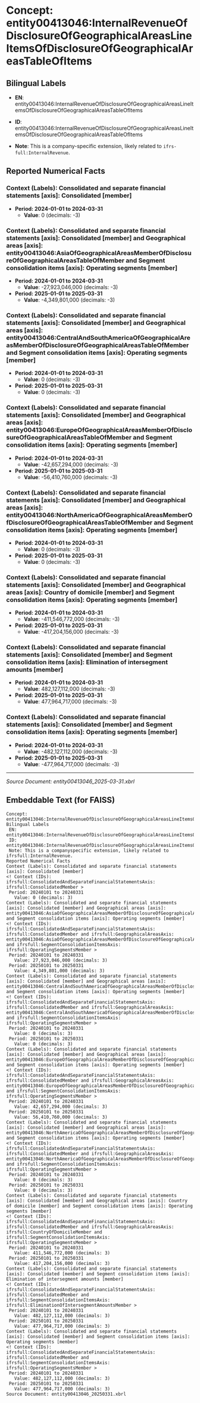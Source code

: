 # Concept: entity00413046:InternalRevenueOfDisclosureOfGeographicalAreasLineItemsOfDisclosureOfGeographicalAreasTableOfItems

## Bilingual Labels
- **EN**: entity00413046:InternalRevenueOfDisclosureOfGeographicalAreasLineItemsOfDisclosureOfGeographicalAreasTableOfItems

- **ID**: entity00413046:InternalRevenueOfDisclosureOfGeographicalAreasLineItemsOfDisclosureOfGeographicalAreasTableOfItems
- **Note**: This is a company-specific extension, likely related to `ifrs-full:InternalRevenue`.

## Reported Numerical Facts

### **Context (Labels): Consolidated and separate financial statements [axis]: Consolidated [member]**
<!-- Context (IDs): ifrs-full:ConsolidatedAndSeparateFinancialStatementsAxis: ifrs-full:ConsolidatedMember -->
- **Period: 2024-01-01 to 2024-03-31**
  - **Value**: 0 (decimals: -3)

### **Context (Labels): Consolidated and separate financial statements [axis]: Consolidated [member] and Geographical areas [axis]: entity00413046:AsiaOfGeographicalAreasMemberOfDisclosureOfGeographicalAreasTableOfMember and Segment consolidation items [axis]: Operating segments [member]**
<!-- Context (IDs): ifrs-full:ConsolidatedAndSeparateFinancialStatementsAxis: ifrs-full:ConsolidatedMember and ifrs-full:GeographicalAreasAxis: entity00413046:AsiaOfGeographicalAreasMemberOfDisclosureOfGeographicalAreasTableOfMember and ifrs-full:SegmentConsolidationItemsAxis: ifrs-full:OperatingSegmentsMember -->
- **Period: 2024-01-01 to 2024-03-31**
  - **Value**: -27,923,046,000 (decimals: -3)
- **Period: 2025-01-01 to 2025-03-31**
  - **Value**: -4,349,801,000 (decimals: -3)

### **Context (Labels): Consolidated and separate financial statements [axis]: Consolidated [member] and Geographical areas [axis]: entity00413046:CentralAndSouthAmericaOfGeographicalAreasMemberOfDisclosureOfGeographicalAreasTableOfMember and Segment consolidation items [axis]: Operating segments [member]**
<!-- Context (IDs): ifrs-full:ConsolidatedAndSeparateFinancialStatementsAxis: ifrs-full:ConsolidatedMember and ifrs-full:GeographicalAreasAxis: entity00413046:CentralAndSouthAmericaOfGeographicalAreasMemberOfDisclosureOfGeographicalAreasTableOfMember and ifrs-full:SegmentConsolidationItemsAxis: ifrs-full:OperatingSegmentsMember -->
- **Period: 2024-01-01 to 2024-03-31**
  - **Value**: 0 (decimals: -3)
- **Period: 2025-01-01 to 2025-03-31**
  - **Value**: 0 (decimals: -3)

### **Context (Labels): Consolidated and separate financial statements [axis]: Consolidated [member] and Geographical areas [axis]: entity00413046:EuropeOfGeographicalAreasMemberOfDisclosureOfGeographicalAreasTableOfMember and Segment consolidation items [axis]: Operating segments [member]**
<!-- Context (IDs): ifrs-full:ConsolidatedAndSeparateFinancialStatementsAxis: ifrs-full:ConsolidatedMember and ifrs-full:GeographicalAreasAxis: entity00413046:EuropeOfGeographicalAreasMemberOfDisclosureOfGeographicalAreasTableOfMember and ifrs-full:SegmentConsolidationItemsAxis: ifrs-full:OperatingSegmentsMember -->
- **Period: 2024-01-01 to 2024-03-31**
  - **Value**: -42,657,294,000 (decimals: -3)
- **Period: 2025-01-01 to 2025-03-31**
  - **Value**: -56,410,760,000 (decimals: -3)

### **Context (Labels): Consolidated and separate financial statements [axis]: Consolidated [member] and Geographical areas [axis]: entity00413046:NorthAmericaOfGeographicalAreasMemberOfDisclosureOfGeographicalAreasTableOfMember and Segment consolidation items [axis]: Operating segments [member]**
<!-- Context (IDs): ifrs-full:ConsolidatedAndSeparateFinancialStatementsAxis: ifrs-full:ConsolidatedMember and ifrs-full:GeographicalAreasAxis: entity00413046:NorthAmericaOfGeographicalAreasMemberOfDisclosureOfGeographicalAreasTableOfMember and ifrs-full:SegmentConsolidationItemsAxis: ifrs-full:OperatingSegmentsMember -->
- **Period: 2024-01-01 to 2024-03-31**
  - **Value**: 0 (decimals: -3)
- **Period: 2025-01-01 to 2025-03-31**
  - **Value**: 0 (decimals: -3)

### **Context (Labels): Consolidated and separate financial statements [axis]: Consolidated [member] and Geographical areas [axis]: Country of domicile [member] and Segment consolidation items [axis]: Operating segments [member]**
<!-- Context (IDs): ifrs-full:ConsolidatedAndSeparateFinancialStatementsAxis: ifrs-full:ConsolidatedMember and ifrs-full:GeographicalAreasAxis: ifrs-full:CountryOfDomicileMember and ifrs-full:SegmentConsolidationItemsAxis: ifrs-full:OperatingSegmentsMember -->
- **Period: 2024-01-01 to 2024-03-31**
  - **Value**: -411,546,772,000 (decimals: -3)
- **Period: 2025-01-01 to 2025-03-31**
  - **Value**: -417,204,156,000 (decimals: -3)

### **Context (Labels): Consolidated and separate financial statements [axis]: Consolidated [member] and Segment consolidation items [axis]: Elimination of intersegment amounts [member]**
<!-- Context (IDs): ifrs-full:ConsolidatedAndSeparateFinancialStatementsAxis: ifrs-full:ConsolidatedMember and ifrs-full:SegmentConsolidationItemsAxis: ifrs-full:EliminationOfIntersegmentAmountsMember -->
- **Period: 2024-01-01 to 2024-03-31**
  - **Value**: 482,127,112,000 (decimals: -3)
- **Period: 2025-01-01 to 2025-03-31**
  - **Value**: 477,964,717,000 (decimals: -3)

### **Context (Labels): Consolidated and separate financial statements [axis]: Consolidated [member] and Segment consolidation items [axis]: Operating segments [member]**
<!-- Context (IDs): ifrs-full:ConsolidatedAndSeparateFinancialStatementsAxis: ifrs-full:ConsolidatedMember and ifrs-full:SegmentConsolidationItemsAxis: ifrs-full:OperatingSegmentsMember -->
- **Period: 2024-01-01 to 2024-03-31**
  - **Value**: -482,127,112,000 (decimals: -3)
- **Period: 2025-01-01 to 2025-03-31**
  - **Value**: -477,964,717,000 (decimals: -3)

---
*Source Document: entity00413046_2025-03-31.xbrl*
## Embeddable Text (for FAISS)
```text
Concept: entity00413046:InternalRevenueOfDisclosureOfGeographicalAreasLineItemsOfDisclosureOfGeographicalAreasTableOfItems
Bilingual Labels
 EN: entity00413046:InternalRevenueOfDisclosureOfGeographicalAreasLineItemsOfDisclosureOfGeographicalAreasTableOfItems
 ID: entity00413046:InternalRevenueOfDisclosureOfGeographicalAreasLineItemsOfDisclosureOfGeographicalAreasTableOfItems
 Note: This is a companyspecific extension, likely related to ifrsfull:InternalRevenue.
Reported Numerical Facts
Context (Labels): Consolidated and separate financial statements [axis]: Consolidated [member]
<! Context (IDs): ifrsfull:ConsolidatedAndSeparateFinancialStatementsAxis: ifrsfull:ConsolidatedMember >
 Period: 20240101 to 20240331
   Value: 0 (decimals: 3)
Context (Labels): Consolidated and separate financial statements [axis]: Consolidated [member] and Geographical areas [axis]: entity00413046:AsiaOfGeographicalAreasMemberOfDisclosureOfGeographicalAreasTableOfMember and Segment consolidation items [axis]: Operating segments [member]
<! Context (IDs): ifrsfull:ConsolidatedAndSeparateFinancialStatementsAxis: ifrsfull:ConsolidatedMember and ifrsfull:GeographicalAreasAxis: entity00413046:AsiaOfGeographicalAreasMemberOfDisclosureOfGeographicalAreasTableOfMember and ifrsfull:SegmentConsolidationItemsAxis: ifrsfull:OperatingSegmentsMember >
 Period: 20240101 to 20240331
   Value: 27,923,046,000 (decimals: 3)
 Period: 20250101 to 20250331
   Value: 4,349,801,000 (decimals: 3)
Context (Labels): Consolidated and separate financial statements [axis]: Consolidated [member] and Geographical areas [axis]: entity00413046:CentralAndSouthAmericaOfGeographicalAreasMemberOfDisclosureOfGeographicalAreasTableOfMember and Segment consolidation items [axis]: Operating segments [member]
<! Context (IDs): ifrsfull:ConsolidatedAndSeparateFinancialStatementsAxis: ifrsfull:ConsolidatedMember and ifrsfull:GeographicalAreasAxis: entity00413046:CentralAndSouthAmericaOfGeographicalAreasMemberOfDisclosureOfGeographicalAreasTableOfMember and ifrsfull:SegmentConsolidationItemsAxis: ifrsfull:OperatingSegmentsMember >
 Period: 20240101 to 20240331
   Value: 0 (decimals: 3)
 Period: 20250101 to 20250331
   Value: 0 (decimals: 3)
Context (Labels): Consolidated and separate financial statements [axis]: Consolidated [member] and Geographical areas [axis]: entity00413046:EuropeOfGeographicalAreasMemberOfDisclosureOfGeographicalAreasTableOfMember and Segment consolidation items [axis]: Operating segments [member]
<! Context (IDs): ifrsfull:ConsolidatedAndSeparateFinancialStatementsAxis: ifrsfull:ConsolidatedMember and ifrsfull:GeographicalAreasAxis: entity00413046:EuropeOfGeographicalAreasMemberOfDisclosureOfGeographicalAreasTableOfMember and ifrsfull:SegmentConsolidationItemsAxis: ifrsfull:OperatingSegmentsMember >
 Period: 20240101 to 20240331
   Value: 42,657,294,000 (decimals: 3)
 Period: 20250101 to 20250331
   Value: 56,410,760,000 (decimals: 3)
Context (Labels): Consolidated and separate financial statements [axis]: Consolidated [member] and Geographical areas [axis]: entity00413046:NorthAmericaOfGeographicalAreasMemberOfDisclosureOfGeographicalAreasTableOfMember and Segment consolidation items [axis]: Operating segments [member]
<! Context (IDs): ifrsfull:ConsolidatedAndSeparateFinancialStatementsAxis: ifrsfull:ConsolidatedMember and ifrsfull:GeographicalAreasAxis: entity00413046:NorthAmericaOfGeographicalAreasMemberOfDisclosureOfGeographicalAreasTableOfMember and ifrsfull:SegmentConsolidationItemsAxis: ifrsfull:OperatingSegmentsMember >
 Period: 20240101 to 20240331
   Value: 0 (decimals: 3)
 Period: 20250101 to 20250331
   Value: 0 (decimals: 3)
Context (Labels): Consolidated and separate financial statements [axis]: Consolidated [member] and Geographical areas [axis]: Country of domicile [member] and Segment consolidation items [axis]: Operating segments [member]
<! Context (IDs): ifrsfull:ConsolidatedAndSeparateFinancialStatementsAxis: ifrsfull:ConsolidatedMember and ifrsfull:GeographicalAreasAxis: ifrsfull:CountryOfDomicileMember and ifrsfull:SegmentConsolidationItemsAxis: ifrsfull:OperatingSegmentsMember >
 Period: 20240101 to 20240331
   Value: 411,546,772,000 (decimals: 3)
 Period: 20250101 to 20250331
   Value: 417,204,156,000 (decimals: 3)
Context (Labels): Consolidated and separate financial statements [axis]: Consolidated [member] and Segment consolidation items [axis]: Elimination of intersegment amounts [member]
<! Context (IDs): ifrsfull:ConsolidatedAndSeparateFinancialStatementsAxis: ifrsfull:ConsolidatedMember and ifrsfull:SegmentConsolidationItemsAxis: ifrsfull:EliminationOfIntersegmentAmountsMember >
 Period: 20240101 to 20240331
   Value: 482,127,112,000 (decimals: 3)
 Period: 20250101 to 20250331
   Value: 477,964,717,000 (decimals: 3)
Context (Labels): Consolidated and separate financial statements [axis]: Consolidated [member] and Segment consolidation items [axis]: Operating segments [member]
<! Context (IDs): ifrsfull:ConsolidatedAndSeparateFinancialStatementsAxis: ifrsfull:ConsolidatedMember and ifrsfull:SegmentConsolidationItemsAxis: ifrsfull:OperatingSegmentsMember >
 Period: 20240101 to 20240331
   Value: 482,127,112,000 (decimals: 3)
 Period: 20250101 to 20250331
   Value: 477,964,717,000 (decimals: 3)
Source Document: entity00413046_20250331.xbrl
```